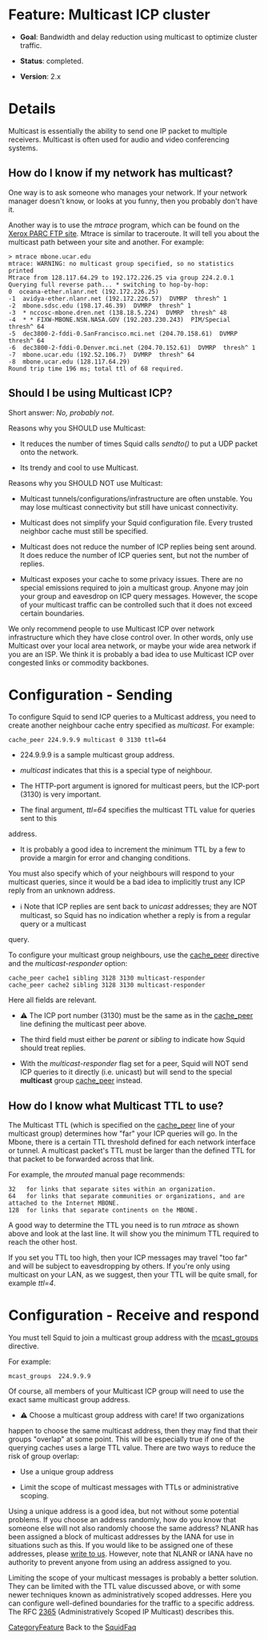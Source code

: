 # Feature: Multicast ICP cluster

  - **Goal**: Bandwidth and delay reduction using multicast to optimize
    cluster traffic.

  - **Status**: completed.

  - **Version**: 2.x

# Details

Multicast is essentially the ability to send one IP packet to multiple
receivers. Multicast is often used for audio and video conferencing
systems.

## How do I know if my network has multicast?

One way is to ask someone who manages your network. If your network
manager doesn't know, or looks at you funny, then you probably don't
have it.

Another way is to use the *mtrace* program, which can be found on the
[Xerox PARC FTP
site](ftp://parcftp.xerox.com/pub/net-research/ipmulti/). Mtrace is
similar to traceroute. It will tell you about the multicast path between
your site and another. For example:

    > mtrace mbone.ucar.edu
    mtrace: WARNING: no multicast group specified, so no statistics printed
    Mtrace from 128.117.64.29 to 192.172.226.25 via group 224.2.0.1
    Querying full reverse path... * switching to hop-by-hop:
    0  oceana-ether.nlanr.net (192.172.226.25)
    -1  avidya-ether.nlanr.net (192.172.226.57)  DVMRP  thresh^ 1
    -2  mbone.sdsc.edu (198.17.46.39)  DVMRP  thresh^ 1
    -3  * nccosc-mbone.dren.net (138.18.5.224)  DVMRP  thresh^ 48
    -4  * * FIXW-MBONE.NSN.NASA.GOV (192.203.230.243)  PIM/Special  thresh^ 64
    -5  dec3800-2-fddi-0.SanFrancisco.mci.net (204.70.158.61)  DVMRP  thresh^ 64
    -6  dec3800-2-fddi-0.Denver.mci.net (204.70.152.61)  DVMRP  thresh^ 1
    -7  mbone.ucar.edu (192.52.106.7)  DVMRP  thresh^ 64
    -8  mbone.ucar.edu (128.117.64.29)
    Round trip time 196 ms; total ttl of 68 required.

## Should I be using Multicast ICP?

Short answer: *No, probably not*.

Reasons why you SHOULD use Multicast:

  - It reduces the number of times Squid calls *sendto()* to put a UDP
    packet onto the network.

  - Its trendy and cool to use Multicast.

Reasons why you SHOULD NOT use Multicast:

  - Multicast tunnels/configurations/infrastructure are often unstable.
    You may lose multicast connectivity but still have unicast
    connectivity.

  - Multicast does not simplify your Squid configuration file. Every
    trusted neighbor cache must still be specified.

  - Multicast does not reduce the number of ICP replies being sent
    around. It does reduce the number of ICP queries sent, but not the
    number of replies.

  - Multicast exposes your cache to some privacy issues. There are no
    special emissions required to join a multicast group. Anyone may
    join your group and eavesdrop on ICP query messages. However, the
    scope of your multicast traffic can be controlled such that it does
    not exceed certain boundaries.

We only recommend people to use Multicast ICP over network
infrastructure which they have close control over. In other words, only
use Multicast over your local area network, or maybe your wide area
network if you are an ISP. We think it is probably a bad idea to use
Multicast ICP over congested links or commodity backbones.

# Configuration - Sending

To configure Squid to send ICP queries to a Multicast address, you need
to create another neighbour cache entry specified as *multicast*. For
example:

    cache_peer 224.9.9.9 multicast 0 3130 ttl=64

  - 224.9.9.9 is a sample multicast group address.

  - *multicast* indicates that this is a special type of neighbour.

  - The HTTP-port argument is ignored for multicast peers, but the
    ICP-port (3130) is very important.

  - The final argument, *ttl=64* specifies the multicast TTL value for
    queries sent to this

address.

  - It is probably a good idea to increment the minimum TTL by a few to
    provide a margin for error and changing conditions.

You must also specify which of your neighbours will respond to your
multicast queries, since it would be a bad idea to implicitly trust any
ICP reply from an unknown address.

  - :information_source:
    Note that ICP replies are sent back to *unicast* addresses; they are
    NOT multicast, so Squid has no indication whether a reply is from a
    regular query or a multicast

query.

To configure your multicast group neighbours, use the
[cache_peer](http://www.squid-cache.org/Doc/config/cache_peer)
directive and the *multicast-responder* option:

    cache_peer cache1 sibling 3128 3130 multicast-responder
    cache_peer cache2 sibling 3128 3130 multicast-responder

Here all fields are relevant.

  - :warning:
    The ICP port number (3130) must be the same as in the
    [cache_peer](http://www.squid-cache.org/Doc/config/cache_peer)
    line defining the multicast peer above.

  - The third field must either be *parent* or *sibling* to indicate how
    Squid should treat replies.

  - With the *multicast-responder* flag set for a peer, Squid will NOT
    send ICP queries to it directly (i.e. unicast) but will send to the
    special **multicast** group
    [cache_peer](http://www.squid-cache.org/Doc/config/cache_peer)
    instead.

## How do I know what Multicast TTL to use?

The Multicast TTL (which is specified on the
[cache_peer](http://www.squid-cache.org/Doc/config/cache_peer) line of
your multicast group) determines how "far" your ICP queries will go. In
the Mbone, there is a certain TTL threshold defined for each network
interface or tunnel. A multicast packet's TTL must be larger than the
defined TTL for that packet to be forwarded across that link.

For example, the *mrouted* manual page recommends:

    32   for links that separate sites within an organization.
    64   for links that separate communities or organizations, and are attached to the Internet MBONE.
    128  for links that separate continents on the MBONE.

A good way to determine the TTL you need is to run *mtrace* as shown
above and look at the last line. It will show you the minimum TTL
required to reach the other host.

If you set you TTL too high, then your ICP messages may travel "too far"
and will be subject to eavesdropping by others. If you're only using
multicast on your LAN, as we suggest, then your TTL will be quite small,
for example *ttl=4*.

# Configuration - Receive and respond

You must tell Squid to join a multicast group address with the
[mcast_groups](http://www.squid-cache.org/Doc/config/mcast_groups)
directive.

For example:

    mcast_groups  224.9.9.9

Of course, all members of your Multicast ICP group will need to use the
exact same multicast group address.

  - :warning:
    Choose a multicast group address with care\! If two organizations

happen to choose the same multicast address, then they may find that
their groups "overlap" at some point. This will be especially true if
one of the querying caches uses a large TTL value. There are two ways to
reduce the risk of group overlap:

  - Use a unique group address

  - Limit the scope of multicast messages with TTLs or administrative
    scoping.

Using a unique address is a good idea, but not without some potential
problems. If you choose an address randomly, how do you know that
someone else will not also randomly choose the same address? NLANR has
been assigned a block of multicast addresses by the IANA for use in
situations such as this. If you would like to be assigned one of these
addresses, please [write to us](mailto:nlanr-cache@nlanr.net). However,
note that NLANR or IANA have no authority to prevent anyone from using
an address assigned to you.

Limiting the scope of your multicast messages is probably a better
solution. They can be limited with the TTL value discussed above, or
with some newer techniques known as administratively scoped addresses.
Here you can configure well-defined boundaries for the traffic to a
specific address. The RFC [2365](https://tools.ietf.org/rfc/rfc2365)
(Administratively Scoped IP Multicast) describes this.

[CategoryFeature](/CategoryFeature)
Back to the
[SquidFaq](/SquidFaq)
